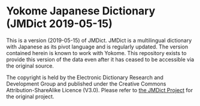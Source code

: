 # Yokome Japanese Dictionary (JMDict 2019-05-15)
This is a version (2019-05-15) of JMDict. JMDict is a multilingual dictionary with Japanese as its pivot language and is regularly updated. The version contained herein is known to work with Yokome. This repository exists to provide this version of the data even after it has ceased to be accessible via the original source.

The copyright is held by the Electronic Dictionary Research and Development Group and published under the Creative Commons
Attribution-ShareAlike Licence (V3.0). Please refer to [the JMDict Project](http://www.edrdg.org/jmdict/j_jmdict.html) for the original project.
